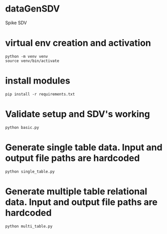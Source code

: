 # dataGenSDV
Spike SDV

# virtual env creation and activation 
    python -m venv venv
    source venv/bin/activate

# install modules
    pip install -r requirements.txt    

# Validate setup and SDV's working 
    python basic.py

# Generate single table data. Input and output file paths are hardcoded
    python single_table.py

# Generate multiple table relational data. Input and output file paths are hardcoded
    python multi_table.py